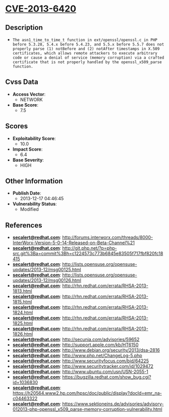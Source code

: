 
# [CVE-2013-6420](https://cve.mitre.org/cgi-bin/cvename.cgi?name=CVE-2013-6420)

## Description

- `The asn1_time_to_time_t function in ext/openssl/openssl.c in PHP before 5.3.28, 5.4.x before 5.4.23, and 5.5.x before 5.5.7 does not properly parse (1) notBefore and (2) notAfter timestamps in X.509 certificates, which allows remote attackers to execute arbitrary code or cause a denial of service (memory corruption) via a crafted certificate that is not properly handled by the openssl_x509_parse function.`

## Cvss Data

- **Access Vector**:
  - NETWORK
- **Base Score**:
  - 7.5

## Scores

- **Exploitability Score**:
  - 10.0
- **Impact Score**:
  - 6.4
- **Base Severity**:
  - HIGH

## Other Information

- **Publish Date**:
  - 2013-12-17 04:46:45
- **Vulnerability Status**:
  - Modified

## References

- **secalert@redhat.com**: http://forums.interworx.com/threads/8000-InterWorx-Version-5-0-14-Released-on-Beta-Channel%21
- **secalert@redhat.com**: http://git.php.net/?p=php-src.git%3Ba=commit%3Bh=c1224573c773b6845e83505f717fbf820fc18415
- **secalert@redhat.com**: http://lists.opensuse.org/opensuse-updates/2013-12/msg00125.html
- **secalert@redhat.com**: http://lists.opensuse.org/opensuse-updates/2013-12/msg00126.html
- **secalert@redhat.com**: http://rhn.redhat.com/errata/RHSA-2013-1813.html
- **secalert@redhat.com**: http://rhn.redhat.com/errata/RHSA-2013-1815.html
- **secalert@redhat.com**: http://rhn.redhat.com/errata/RHSA-2013-1824.html
- **secalert@redhat.com**: http://rhn.redhat.com/errata/RHSA-2013-1825.html
- **secalert@redhat.com**: http://rhn.redhat.com/errata/RHSA-2013-1826.html
- **secalert@redhat.com**: http://secunia.com/advisories/59652
- **secalert@redhat.com**: http://support.apple.com/kb/HT6150
- **secalert@redhat.com**: http://www.debian.org/security/2013/dsa-2816
- **secalert@redhat.com**: http://www.php.net/ChangeLog-5.php
- **secalert@redhat.com**: http://www.securityfocus.com/bid/64225
- **secalert@redhat.com**: http://www.securitytracker.com/id/1029472
- **secalert@redhat.com**: http://www.ubuntu.com/usn/USN-2055-1
- **secalert@redhat.com**: https://bugzilla.redhat.com/show_bug.cgi?id=1036830
- **secalert@redhat.com**: https://h20564.www2.hp.com/hpsc/doc/public/display?docId=emr_na-c04463322
- **secalert@redhat.com**: https://www.sektioneins.de/advisories/advisory-012013-php-openssl_x509_parse-memory-corruption-vulnerability.html
